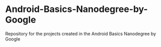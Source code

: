 # Android-Basics-Nanodegree-by-Google
Repository for the projects created in the Android Basics Nanodegree by Google
